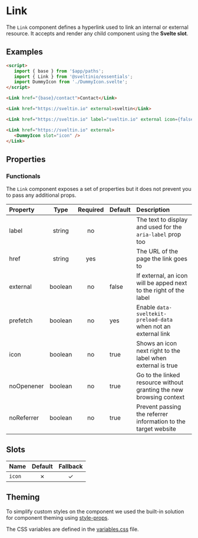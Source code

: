 # Link

The `Link` component defines a hyperlink used to link an internal or external resource. It accepts and render any child component using the **Svelte slot**.

## Examples

```html
<script>
   import { base } from '$app/paths';
   import { Link } from '@sveltinio/essentials';
   import DummyIcon from './DummyIcon.svelte';
</script>

<Link href="{base}/contact">Contact</Link>

<Link href="https://sveltin.io" external>sveltin</Link>

<Link href="https://sveltin.io" label="sveltin.io" external icon={false}  />

<Link href="https://sveltin.io" external>
   <DummyIcon slot="icon" />
</Link>
```

## Properties

### Functionals

The `Link` component exposes a set of properties but it does not prevent you to pass any additional props.

| Property   |  Type   | Required | Default  | Description                                                         |
| :--------- | :-----: | :------: | :------- | :------------------------------------------------------------------ |
| label      | string  |    no    |          | The text to display and used for the `aria-label` prop too          |
| href       | string  |   yes    |          | The URL of the page the link goes to                                |
| external   | boolean |    no    | false    | If external, an icon will be apped next to the right of the label   |
| prefetch   | boolean |    no    | yes      | Enable `data-sveltekit-preload-data` when not an external link      |
| icon       | boolean |    no    | true     | Shows an icon next right to the label when external is true         |
| noOpenener | boolean |    no    | true     | Go to the linked resource without granting the new browsing context |
| noReferrer | boolean |    no    | true     | Prevent passing the referrer information to the target website      |

## Slots

| Name   | Default | Fallback |
| :----- | :-----: | :------: |
| `icon` | ✗       |    ✓     |

## Theming

To simplify custom styles on the component we used the built-in solution for component theming using [style-props].

The CSS variables are defined in the [variables.css](./variables.css) file.

<!-- Resources -->
[style-props]: https://svelte.dev/docs#template-syntax-component-directives---style-props
